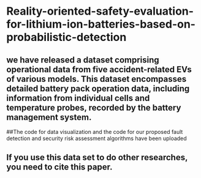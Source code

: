 # Reality-oriented-safety-evaluation-for-lithium-ion-batteries-based-on-probabilistic-detection
## we have released a dataset comprising operational data from five accident-related EVs of various models. This dataset encompasses detailed battery pack operation data, including information from individual cells and temperature probes, recorded by the battery management system.
##The code for data visualization and the code for our proposed fault detection and security risk assessment algorithms have been uploaded

## If you use this data set to do other researches, you need to cite this paper.
